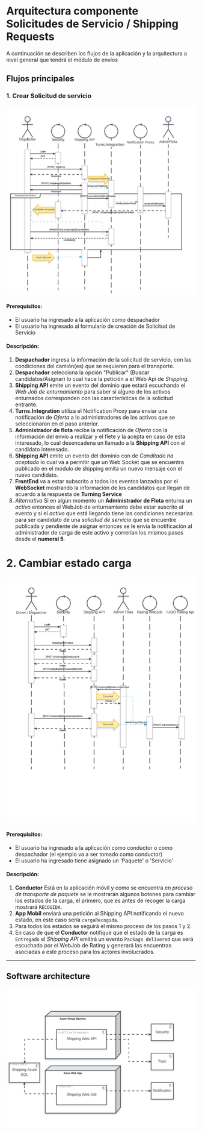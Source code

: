 # Arquitectura componente Solicitudes de Servicio / Shipping Requests

A continuación se describen los flujos de la aplicación y la arquitectura a nivel general que tendrá el módulo de envíos

## Flujos principales

### 1. Crear Solicitud de servicio
![secuencia solicitud de servicio][sequence-shipping-request]

#### Prerequisitos: 
* El usuario ha ingresado a la aplicación como despachador
* El usuario ha ingresado al formulario de creación de Solicitud de Servicio

#### Descripción:
1. **Despachador** ingresa la información de la solicitud de servicio, con las condiciones del camión(es) que se requieren para el transporte.
2. **Despachador** selecciona la opción "Publicar" (Buscar candidatos/Asignar) lo cual hace la petición a el Web Api de *Shipping*.
3. **Shipping API** emite un evento del dominio que estará escuchando el *Web Job de enturnamiento* para saber si alguno de los activos enturnados corresponden con las características de la solicitud entrante.
4. **Turns.Integration** utiliza el Notification Proxy para enviar una notificación de *Oferta* a lo administradores de los activos que se seleccionaron en el paso anterior.
5. **Administrador de flota** recibe la notificación de *Oferta* con la información del envío a realizar y el flete y la acepta en caso de esta interesado, lo cual desencadena un llamado a la **Shipping API** con el candidato interesado.
6. **Shipping API** emite un evento del dominio con de *Canditado ha aceptado* lo cual va a permitir que un Web Socket que se encuentra publicado en el módulo de shipping emita un nuevo mensaje con el nuevo candidato.
7. **FrontEnd** va a estar subscrito a todos los eventos lanzados por el **WebSocket** mostrando la información de los candidatos que llegan de acuerdo a la respuesta de **Turning Service**
8. *Alternativa* Si en algún momento un **Administrador de Flota** enturna un *activo* entonces el WebJob de enturnamiento debe estar suscrito al evento y si el *activo* que está llegando tiene las condiciones necesarias para ser candidato de una *solicitud de servicio* que se encuentre publicada y pendiente de asignar entonces se le envía la notificación al administrador de carga de este activo y correrían los mismos pasos desde el **numeral 5**.

# 2. Cambiar estado carga

![secuencia cambiar estado carga][sequence-change-status]

#### Prerequisitos: 
* El usuario ha ingresado a la aplicación como conductor o como despachador (el ejemplo va a ser tomado como conductor)
* El usuario ha ingresado tiene asignado un 'Paquete' o 'Servicio'

#### Descripción:
1. **Conductor** Está en la aplicación móvil y como se encuentra en *proceso de transporte de paquete* se le mostrarán algunos botones para cambiar los estados de la carga, el primero, que es antes de recoger la carga mostrará `RECOGIDA`.
2. **App Mobil** enviará una petición al Shipping API notificando el nuevo estado, en este caso sería `cargaRecogida`.
3. Para todos los estados se seguirá el mismo proceso de los pasos 1 y 2.
4. En caso de que el **Conductor** notifique que el estado de la carga es `Entregado` el *Shipping API* emitirá un evento `Package delivered` que será escuchado por el WebJob de Rating y generará las encuentras asociadas a este proceso para los actores involucrados.

________________________________


## Software architecture
 ![Arquitectura del modulo][shipping-general-architecture]

[sequence-shipping-request]: ./assets/sequence-shipping-request.png "Secuencia solicitud de servicio"

[sequence-change-status]: ./assets/sequence-change-status.png "Secuencia cambiar estado carga"

[shipping-general-architecture]: ./assets/shipping-general-architecture.png "Arquitectura del modulo"

